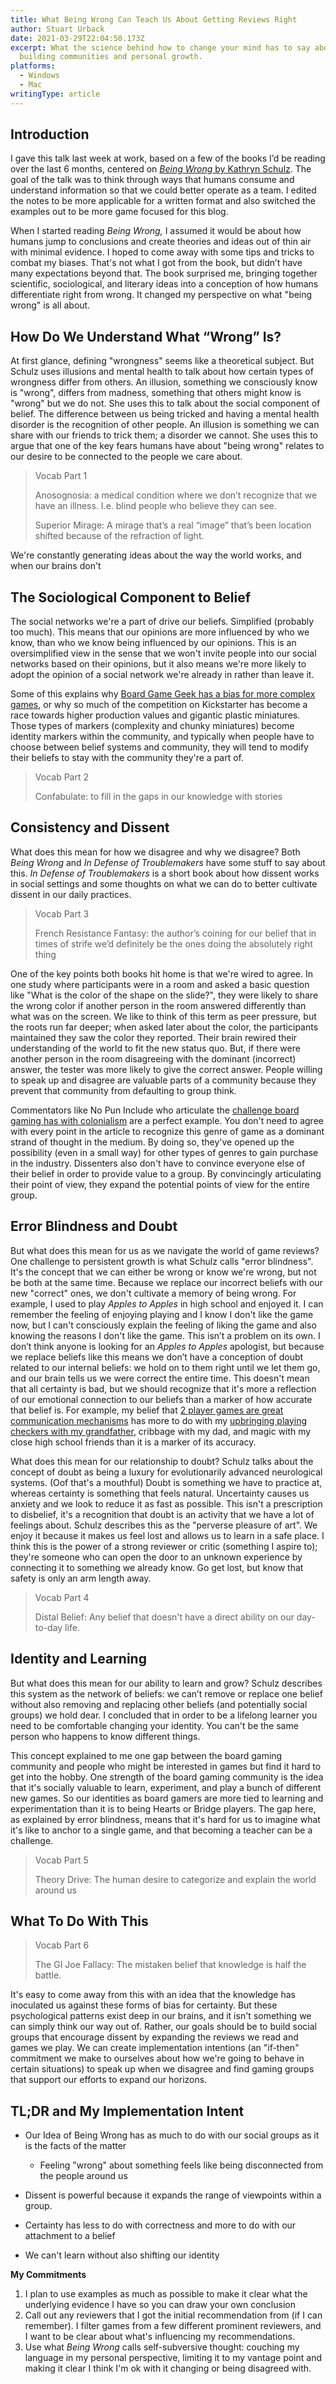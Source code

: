 ```yaml
---
title: What Being Wrong Can Teach Us About Getting Reviews Right
author: Stuart Urback
date: 2021-03-29T22:04:50.173Z
excerpt: What the science behind how to change your mind has to say about
  building communities and personal growth.
platforms:
  - Windows
  - Mac
writingType: article
---
```

## **Introduction**

I gave this talk last week at work, based on a few of the books I’d be reading over the last 6 months, centered on [*Being Wrong* by Kathryn Schulz](https://www.amazon.com/Being-Wrong-Adventures-Margin-Error-ebook/dp/B003JBHW08/ref=sr_1_1?crid=1OT9X03L4LBW9&dchild=1&keywords=being+wrong+by+kathryn+schulz&qid=1617055579&sprefix=being+wrong%2Caps%2C190&sr=8-1). The goal of the talk was to think through ways that humans consume and understand information so that we could better operate as a team. I edited the notes to be more applicable for a written format and also switched the examples out to be more game focused for this blog.

When I started reading *Being Wrong,* I assumed it would be about how humans jump to conclusions and create theories and ideas out of thin air with minimal evidence. I hoped to come away with some tips and tricks to combat my biases. That's not what I got from the book, but didn’t have many expectations beyond that. The book surprised me, bringing together scientific, sociological, and literary ideas into a conception of how humans differentiate right from wrong. It changed my perspective on what "being wrong" is all about.

## How Do We Understand What “Wrong” Is?

At first glance, defining "wrongness" seems like a theoretical subject. But Schulz uses illusions and mental health to talk about how certain types of wrongness differ from others. An illusion, something we consciously know is "wrong", differs from madness, something that others might know is "wrong" but we do not. She uses this to talk about the social component of belief. The difference between us being tricked and having a mental health disorder is the recognition of other people. An illusion is something we can share with our friends to trick them; a disorder we cannot. She uses this to argue that one of the key fears humans have about "being wrong" relates to our desire to be connected to the people we care about. 

> Vocab Part 1
>
> Anosognosia: a medical condition where we don’t recognize that we have an illness. I.e. blind people who believe they can see.
>
> Superior Mirage: A mirage that’s a real “image” that’s been location shifted because of the refraction of light.

We're constantly generating ideas about the way the world works, and when our brains don't 

## **The Sociological Component to Belief**

The social networks we're a part of drive our beliefs. Simplified (probably too much). This means that our opinions are more influenced by who we know, than who we know being influenced by our opinions. This is an oversimplified view in the sense that we won't invite people into our social networks based on their opinions, but it also means we're more likely to adopt the opinion of a social network we're already in rather than leave it. 

Some of this explains why [Board Game Geek has a bias for more complex games](http://dvatvani.github.io/BGG-Analysis-Part-2.html), or why so much of the competition on Kickstarter has become a race towards higher production values and gigantic plastic miniatures. Those types of markers (complexity and chunky miniatures) become identity markers within the community, and typically when people have to choose between belief systems and community, they will tend to modify their beliefs to stay with the community they're a part of.

> Vocab Part 2
>
> Confabulate: to fill in the gaps in our knowledge with stories

## **Consistency and Dissent**

What does this mean for how we disagree and why we disagree? Both *Being Wrong* and *In Defense of Troublemakers* have some stuff to say about this. *In Defense of Troublemakers* is a short book about how dissent works in social settings and some thoughts on what we can do to better cultivate dissent in our daily practices. 

> Vocab Part 3
>
> French Resistance Fantasy: the author’s coining for our belief that in times of strife we’d definitely be the ones doing the absolutely right thing

One of the key points both books hit home is that we're wired to agree. In one study where participants were in a room and asked a basic question like "What is the color of the shape on the slide?", they were likely to share the wrong color if another person in the room answered differently than what was on the screen. We like to think of this term as peer pressure, but the roots run far deeper; when asked later about the color, the participants maintained they saw the color they reported. Their brain rewired their understanding of the world to fit the new status quo. But, if there were another person in the room disagreeing with the dominant (incorrect) answer, the tester was more likely to give the correct answer. People willing to speak up and disagree are valuable parts of a community because they prevent that community from defaulting to group think.

Commentators like No Pun Include who articulate the [challenge board gaming has with colonialism](https://youtu.be/VQuFSxs9VXA) are a perfect example. You don't need to agree with every point in the article to recognize this genre of game as a dominant strand of thought in the medium. By doing so, they've opened up the possibility (even in a small way) for other types of genres to gain purchase in the industry. Dissenters also don't have to convince everyone else of their belief in order to provide value to a group. By convincingly articulating their point of view, they expand the potential points of view for the entire group.

## **Error Blindness and Doubt**

But what does this mean for us as we navigate the world of game reviews? One challenge to persistent growth is what Schulz calls "error blindness". It's the concept that we can either be wrong or know we're wrong, but not be both at the same time. Because we replace our incorrect beliefs with our new "correct" ones, we don't cultivate a memory of being wrong. For example, I used to play *Apples to Apples* in high school and enjoyed it. I can remember the feeling of enjoying playing and I know I don't like the game now, but I can't consciously explain the feeling of liking the game and also knowing the reasons I don't like the game. This isn’t a problem on its own. I don’t think anyone is looking for an *Apples to Apples* apologist, but because we replace beliefs like this means we don’t have a conception of doubt related to our internal beliefs: we hold on to them right until we let them go, and our brain tells us we were correct the entire time. This doesn't mean that all certainty is bad, but we should recognize that it's more a reflection of our emotional connection to our beliefs than a marker of how accurate that belief is. For example, my belief that [2 player games are great communication mechanisms](https://playthistonight.com/posts/the-fox-in-the-forest:-a-delicate-dance/) has more to do with my [upbringing playing checkers with my grandfather](https://playthistonight.com/posts/interlude:-grilled-cheese-and-checkers/), cribbage with my dad, and magic with my close high school friends than it is a marker of its accuracy.

What does this mean for our relationship to doubt? Schulz talks about the concept of doubt as being a luxury for evolutionarily advanced neurological systems. (Oof that's a mouthful) Doubt is something we have to practice at, whereas certainty is something that feels natural. Uncertainty causes us anxiety and we look to reduce it as fast as possible. This isn't a prescription to disbelief, it's a recognition that doubt is an activity that we have a lot of feelings about. Schulz describes this as the "perverse pleasure of art". We enjoy it because it makes us feel lost and allows us to learn in a safe place. I think this is the power of a strong reviewer or critic (something I aspire to); they're someone who can open the door to an unknown experience by connecting it to something we already know. Go get lost, but know that safety is only an arm length away. 

> Vocab Part 4
>
> Distal Belief: Any belief that doesn't have a direct ability on our day-to-day life.

## **Identity and Learning**

But what does this mean for our ability to learn and grow? Schulz describes this system as the network of beliefs: we can’t remove or replace one belief without also removing and replacing other beliefs (and potentially social groups) we hold dear. I concluded that in order to be a lifelong learner you need to be comfortable changing your identity. You can't be the same person who happens to know different things. 

This concept explained to me one gap between the board gaming community and people who might be interested in games but find it hard to get into the hobby. One strength of the board gaming community is the idea that it's socially valuable to learn, experiment, and play a bunch of different new games. So our identities as board gamers are more tied to learning and experimentation than it is to being Hearts or Bridge players. The gap here, as explained by error blindness, means that it's hard for us to imagine what it's like to anchor to a single game, and that becoming a teacher can be a challenge. 

> Vocab Part 5
>
> Theory Drive: The human desire to categorize and explain the world around us

## What To Do With This

> Vocab Part 6
>
> The GI Joe Fallacy: The mistaken belief that knowledge is half the battle.

It's easy to come away from this with an idea that the knowledge has inoculated us against these forms of bias for certainty. But these psychological patterns exist deep in our brains, and it isn't something we can simply think our way out of. Rather, our goals should be to build social groups that encourage dissent by expanding the reviews we read and games we play. We can create implementation intentions (an "if-then" commitment we make to ourselves about how we're going to behave in certain situations) to speak up when we disagree and find gaming groups that support our efforts to expand our horizons. 

## TL;DR and My Implementation Intent

* Our Idea of Being Wrong has as much to do with our social groups as it is the facts of the matter

  * Feeling "wrong" about something feels like being disconnected from the people around us
* Dissent is powerful because it expands the range of viewpoints within a group.
* Certainty has less to do with correctness and more to do with our attachment to a belief
* We can't learn without also shifting our identity

**My Commitments**

1. I plan to use examples as much as possible to make it clear what the underlying evidence I have so you can draw your own conclusion
2. Call out any reviewers that I got the initial recommendation from (if I can remember). I filter games from a few different prominent reviewers, and I want to be clear about what's influencing my recommendations.
3. Use what *Being Wrong* calls self-subversive thought: couching my language in my personal perspective, limiting it to my vantage point and making it clear I think I'm ok with it changing or being disagreed with.
